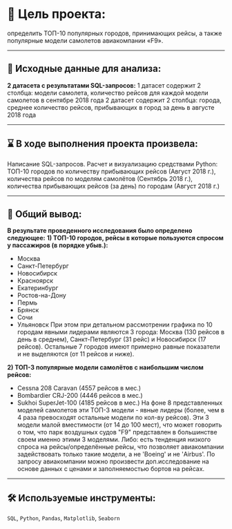 # 🎯 Цель проекта:
определить ТОП-10 популярных городов, принимающих рейсы, а также популярные модели самолетов авиакомпании «F9».
<hr>

## 📂 Исходные данные для анализа: 
**2 датасета с результатами SQL-запросов:**
1 датасет содержит 2 столбца: модели самолета, количество рейсов для каждой модели самолетов в сентябре 2018 года
2 датасет содержит 2 столбца: города, среднее количество рейсов, прибывающих в город за день в августе 2018 года
<hr>

## ⌛ В ходе выполнения проекта произвела: 
Написание SQL-запросов. Расчет и визуализацию средствами Python: ТОП-10 городов по количеству прибывающих рейсов (Август 2018 г.), количества рейсов по моделям самолётов (Сентябрь 2018 г.), количества прибывающих рейсов (за день) по городам (Август 2018 г.)
<hr>

## 📃 Общий вывод: 
**В результате проведенного исследования было определено следующее:**
**1) ТОП-10 городов, рейсы в которые пользуются спросом у пассажиров (в порядке убыв.):**
- Москва
- Санкт-Петербург
- Новосибирск
- Красноярск	
- Екатеринбург
- Ростов-на-Дону
- Пермь
- Брянск
- Сочи
- Ульяновск
При этом при детальном рассмотрении графика по 10 городам явными лидерами являются  3 города: Москва  (130 рейсов в день в среднем), Санкт-Петербург  (31 рейс) и Новосибирск (17 рейсов). Остальные 7 городов имеют примерно равные показатели и не выделяются (от 11 рейсов и ниже).
    
**2) ТОП-3 популярные модели самолётов с наибольшим числом рейсов:**
- Cessna 208 Caravan (4557 рейсов в мес.)
- Bombardier CRJ-200 (4446 рейсов в мес.)
- Sukhoi SuperJet-100 (4185 рейсов в мес.)
На фоне 8 представленных моделей самолетов эти ТОП-3 модели - явные лидеры (более, чем в 4 раза превосходят остальные модели по кол-ву рейсов). Эти 3 модели малой вместимости (от 14 до 100 мест), что может говорить о том, что парк воздушных судов "F9" представлен в большинстве своем именно этими 3 моделями. Либо: есть тенденция низкого спроса на рейсы/определённые рейсы, что позволяет авиакомпании задействовать только такие модели, а не 'Boeing' и не 'Airbus'.
По запросу авиакомпании можно произвести доп.исследование на основе данных с ценами и заполняемостью бортов на рейсах.
<hr>

## 🛠️ Используемые инструменты:
`SQL`, `Python`, `Pandas`, `Matplotlib`, `Seaborn`
